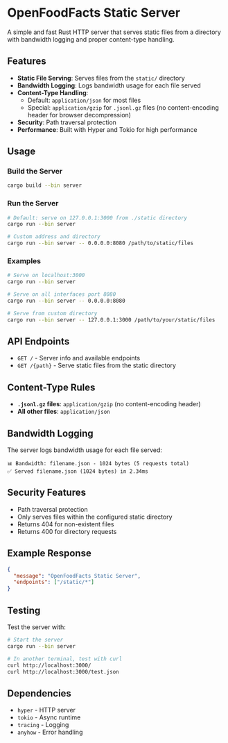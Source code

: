 # OpenFoodFacts Static Server

A simple and fast Rust HTTP server that serves static files from a directory with bandwidth logging and proper content-type handling.

## Features

- **Static File Serving**: Serves files from the `static/` directory
- **Bandwidth Logging**: Logs bandwidth usage for each file served
- **Content-Type Handling**: 
  - Default: `application/json` for most files
  - Special: `application/gzip` for `.jsonl.gz` files (no content-encoding header for browser decompression)
- **Security**: Path traversal protection
- **Performance**: Built with Hyper and Tokio for high performance

## Usage

### Build the Server

```bash
cargo build --bin server
```

### Run the Server

```bash
# Default: serve on 127.0.0.1:3000 from ./static directory
cargo run --bin server

# Custom address and directory
cargo run --bin server -- 0.0.0.0:8080 /path/to/static/files
```

### Examples

```bash
# Serve on localhost:3000
cargo run --bin server

# Serve on all interfaces port 8080
cargo run --bin server -- 0.0.0.0:8080

# Serve from custom directory
cargo run --bin server -- 127.0.0.1:3000 /path/to/your/static/files
```

## API Endpoints

- `GET /` - Server info and available endpoints
- `GET /{path}` - Serve static files from the static directory

## Content-Type Rules

- **`.jsonl.gz` files**: `application/gzip` (no content-encoding header)
- **All other files**: `application/json`

## Bandwidth Logging

The server logs bandwidth usage for each file served:

```
📊 Bandwidth: filename.json - 1024 bytes (5 requests total)
✅ Served filename.json (1024 bytes) in 2.34ms
```

## Security Features

- Path traversal protection
- Only serves files within the configured static directory
- Returns 404 for non-existent files
- Returns 400 for directory requests

## Example Response

```json
{
  "message": "OpenFoodFacts Static Server",
  "endpoints": ["/static/*"]
}
```

## Testing

Test the server with:

```bash
# Start the server
cargo run --bin server

# In another terminal, test with curl
curl http://localhost:3000/
curl http://localhost:3000/test.json
```

## Dependencies

- `hyper` - HTTP server
- `tokio` - Async runtime
- `tracing` - Logging
- `anyhow` - Error handling
